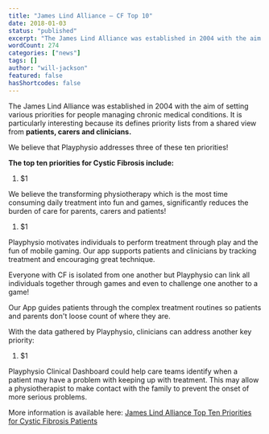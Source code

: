 ```yaml
---
title: "James Lind Alliance – CF Top 10"
date: 2018-01-03
status: "published"
excerpt: "The James Lind Alliance was established in 2004 with the aim of setting various priorities for people managing chronic medical conditions. It is particularly interesting because its defines priority lists from a shared view from patients, carers and clinicians. We believe that Playphysio addresses three of these ten priorities! The top ten priorities for Cystic [...]"
wordCount: 274
categories: ["news"]
tags: []
author: "will-jackson"
featured: false
hasShortcodes: false
---
```


The James Lind Alliance was established in 2004 with the aim of setting various priorities for people managing chronic medical conditions. It is particularly interesting because its defines priority lists from a shared view from **patients, carers and clinicians.**

We believe that Playphysio addresses three of these ten priorities!

**The top ten priorities for Cystic Fibrosis include:**

1. $1

We believe the transforming physiotherapy which is the most time consuming daily treatment into fun and games, significantly reduces the burden of care for parents, carers and patients!

1. $1

Playphysio motivates individuals to perform treatment through play and the fun of mobile gaming. Our app supports patients and clinicians by tracking treatment and encouraging great technique.

Everyone with CF is isolated from one another but Playphysio can link all  individuals together through games and even to challenge one another to a game!

Our App guides patients through the complex treatment routines so patients and parents don't loose count of where they are.

With the data gathered by Playphysio, clinicians can address another key priority:

1. $1

Playphysio Clinical Dashboard could help care teams identify when a patient may have a problem with keeping up with treatment. This may allow a physiotherapist to make contact with the family to prevent the onset of more serious problems.

More information is available here:
[James Lind Alliance Top Ten Priorities for Cystic Fibrosis Patients](http://www.jla.nihr.ac.uk/priority-setting-partnerships/cystic-fibrosis/top-10-priorities.htm)